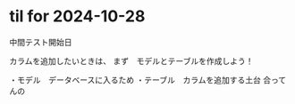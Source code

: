 # til for 2024-10-28

中間テスト開始日

カラムを追加したいときは、
まず　モデルとテーブルを作成しよう！

・モデル　データベースに入るため
・テーブル　カラムを追加する土台
合ってんの